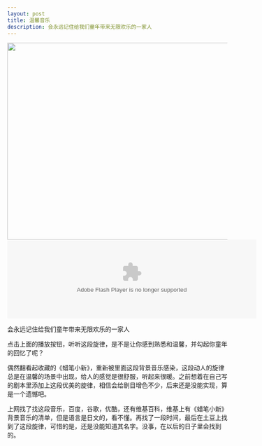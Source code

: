 ```yaml
---
layout: post
title: 温馨音乐
description: 会永远记住给我们童年带来无限欢乐的一家人
---
```


<img src="{{ site.url }}/assets/labixiaoxin.jpg" alt="" title="labixiaoxin" width="600" height="450" class="aligncenter size-full wp-image-263" />

<embed src="http://www.tudou.com/v/sz6x4jn3AY8/&resourceId=0_05_05_99&bid=05/v.swf" type="application/x-shockwave-flash" allowscriptaccess="always" allowfullscreen="true" wmode="opaque" width="570" height="180">

会永远记住给我们童年带来无限欢乐的一家人

点击上面的播放按钮，听听这段旋律，是不是让你感到熟悉和温馨，并勾起你童年的回忆了呢？

偶然翻看起收藏的《蜡笔小新》，重新被里面这段背景音乐感染，这段动人的旋律总是在温馨的场景中出现，给人的感觉是很舒服，听起来很暖。之前想着在自己写的剧本里添加上这段优美的旋律，相信会给剧目增色不少，后来还是没能实现，算是一个遗憾吧。

上网找了找这段音乐，百度，谷歌，优酷，还有维基百科，维基上有《蜡笔小新》背景音乐的清单，但是语言是日文的，看不懂。再找了一段时间，最后在土豆上找到了这段旋律，可惜的是，还是没能知道其名字。没事，在以后的日子里会找到的。
